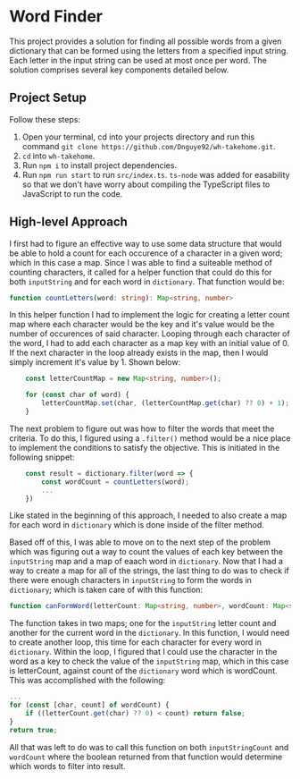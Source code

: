 # Word Finder
This project provides a solution for finding all possible words from a given dictionary that can be formed using the letters from a specified input string. Each letter in the input string can be used at most once per word. The solution comprises several key components detailed below.

## Project Setup
Follow these steps:

1. Open your terminal, cd into your projects directory and run this command `git clone https://github.com/Dnguye92/wh-takehome.git`.
2. `cd` into `wh-takehome`.
3. Run `npm i` to install project dependencies.
4. Run `npm run start` to run `src/index.ts`. `ts-node` was added for easability so that we don't have worry about compiling the TypeScript files to JavaScript to run the code.

## High-level Approach
I first had to figure an effective way to use some data structure that would be able to hold a count for each occurence of a character in a given word; which in this case a map. Since I was able to find a suiteable method of counting characters, it called for a helper function that could do this for both `inputString` and for each word in `dictionary`. That function would be:

```typescript
function countLetters(word: string): Map<string, number>
```

In this helper function I had to implement the logic for creating a letter count map where each character would be the key and it's value would be the number of occurences of said character. Looping through each character of the word, I had to add each character as a map key with an initial value of 0. If the next character in the loop already exists in the map, then I would simply increment it's value by 1. Shown below:

```typescript
    const letterCountMap = new Map<string, number>();

    for (const char of word) {
        letterCountMap.set(char, (letterCountMap.get(char) ?? 0) + 1);
    }
```
The next problem to figure out was how to filter the words that meet the criteria. To do this, I figured using a `.filter()` method would be a nice place to implement the conditions to satisfy the objective. This is initiated in the following snippet:

```typescript
    const result = dictionary.filter(word => {
        const wordCount = countLetters(word);
        ...
    })
```
Like stated in the beginning of this approach, I needed to also create a map for each word in `dictionary` which is done inside of the filter method.

Based off of this, I was able to move on to the next step of the problem which was figuring out a way to count the values of each key between the `inputString` map and a map of eaach word in `dictionary`. Now that I had a way to create a map for all of the strings, the last thing to do was to check if there were enough characters in `inputString` to form the words in `dictionary`; which is taken care of with this function:

```typescript
function canFormWord(letterCount: Map<string, number>, wordCount: Map<string, number>): boolean
```

The function takes in two maps; one for the `inputString` letter count and another for the current word in the `dictionary`. In this function, I would need to create another loop, this time for each character for every word in `dictionary`. Within the loop, I figured that I could use the character in the word as a key to check the value of the `inputString` map, which in this case is letterCount, against count of the `dictionary` word which is wordCount. This was accomplished with the following:

```typescript
...
for (const [char, count] of wordCount) {
    if ((letterCount.get(char) ?? 0) < count) return false;
}
return true;
```

All that was left to do was to call this function on both `inputStringCount` and `wordCount` where the boolean returned from that function would determine which words to filter into result.